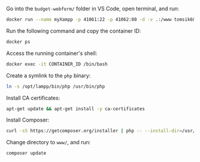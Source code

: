 Go into the `budget-webform/` folder in VS Code, open terminal, and run:

```sh
docker run --name myXampp -p 41061:22 -p 41062:80 -d -v .:/www tomsik68/xampp:7
```

Run the following command and copy the container ID:

```sh
docker ps
```

Access the running container's shell:

```sh
docker exec -it CONTAINER_ID /bin/bash
```

Create a symlink to the `php` binary:

```sh
ln -s /opt/lampp/bin/php /usr/bin/php
```

Install CA certificates:

```sh
apt-get update && apt-get install -y ca-certificates
```

Install Composer:

```sh
curl -sS https://getcomposer.org/installer | php -- --install-dir=/usr/local/bin --filename=composer
```

Change directory to `www/`, and run:

```sh
composer update
```
